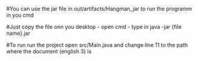 #You can use the jar file in out/artifacts/Hangman_jar to run the programm in you cmd
<br>

#Just copy the file onn you desktop - open cmd - type in java -jar {file name}.jar 

#To run run the project open src/Main.java and change line 11 to the path where the document (english 3) is 